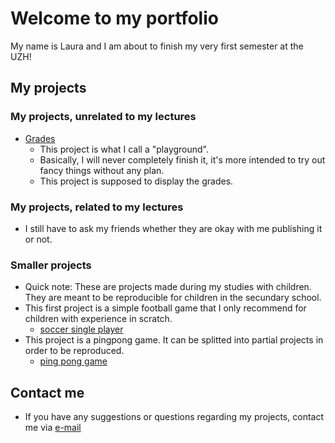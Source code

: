 # Welcome to my portfolio

My name is Laura and I am about to finish my very first semester at the UZH!





## My projects
### My projects, unrelated to my lectures
- [Grades]([https://docs.github.com/en/github/writing-on-github/getting-started-with-writing-and-formatting-on-github/basic-writing-and-formatting-syntax](https://gitlab.uzh.ch/laura.christoph/grades_v1))
    - This project is what I call a "playground". 
    - Basically, I will never completely finish it, it's more intended to try out fancy things without any plan.
    - This project is supposed to display the grades.

### My projects, related to my lectures
- I still have to ask my friends whether they are okay with me publishing it or not.

### Smaller projects
- Quick note: These are projects made during my studies with children. They are meant to be reproducible for children in the secundary school.
- This first project is a simple football game that I only recommend for children with experience in scratch.
    - [soccer single player](https://scratch.mit.edu/projects/589842018)
- This project is a pingpong game. It can be splitted into partial projects in order to be reproduced.
    - [ping pong game](https://scratch.mit.edu/projects/442622282)

## Contact me
- If you have any suggestions or questions regarding my projects, contact me via [e-mail](mailto:laura.christoph@uzh.ch)

